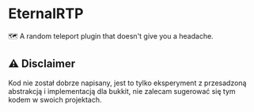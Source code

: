 # EternalRTP
🗺️ A random teleport plugin that doesn't give you a headache.

## ⚠️ Disclaimer
Kod nie został dobrze napisany, jest to tylko eksperyment z przesadzoną abstrakcją i implementacją dla bukkit, nie zalecam sugerować się tym kodem w swoich projektach.
